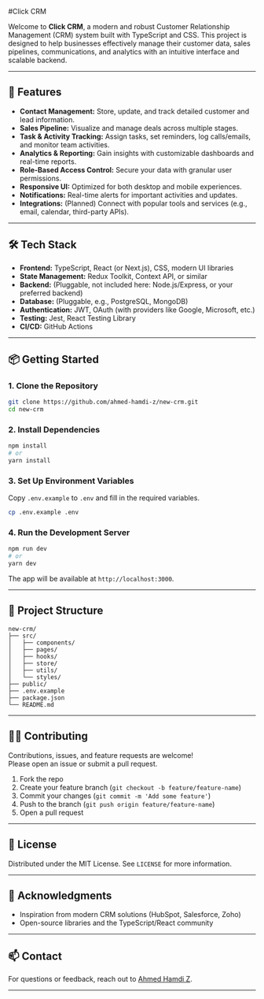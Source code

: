 #Click CRM

Welcome to **Click CRM**, a modern and robust Customer Relationship Management (CRM) system built with TypeScript and CSS. This project is designed to help businesses effectively manage their customer data, sales pipelines, communications, and analytics with an intuitive interface and scalable backend.

---

## 🚀 Features

- **Contact Management:** Store, update, and track detailed customer and lead information.
- **Sales Pipeline:** Visualize and manage deals across multiple stages.
- **Task & Activity Tracking:** Assign tasks, set reminders, log calls/emails, and monitor team activities.
- **Analytics & Reporting:** Gain insights with customizable dashboards and real-time reports.
- **Role-Based Access Control:** Secure your data with granular user permissions.
- **Responsive UI:** Optimized for both desktop and mobile experiences.
- **Notifications:** Real-time alerts for important activities and updates.
- **Integrations:** (Planned) Connect with popular tools and services (e.g., email, calendar, third-party APIs).

---

## 🛠️ Tech Stack

- **Frontend:** TypeScript, React (or Next.js), CSS, modern UI libraries
- **State Management:** Redux Toolkit, Context API, or similar
- **Backend:** (Pluggable, not included here: Node.js/Express, or your preferred backend)
- **Database:** (Pluggable, e.g., PostgreSQL, MongoDB)
- **Authentication:** JWT, OAuth (with providers like Google, Microsoft, etc.)
- **Testing:** Jest, React Testing Library
- **CI/CD:** GitHub Actions

---

## 📦 Getting Started

### 1. Clone the Repository

```bash
git clone https://github.com/ahmed-hamdi-z/new-crm.git
cd new-crm
```

### 2. Install Dependencies

```bash
npm install
# or
yarn install
```

### 3. Set Up Environment Variables

Copy `.env.example` to `.env` and fill in the required variables.

```bash
cp .env.example .env
```

### 4. Run the Development Server

```bash
npm run dev
# or
yarn dev
```

The app will be available at `http://localhost:3000`.

---

## 📁 Project Structure

```
new-crm/
├── src/
│   ├── components/
│   ├── pages/
│   ├── hooks/
│   ├── store/
│   ├── utils/
│   └── styles/
├── public/
├── .env.example
├── package.json
└── README.md
```

---

## 🧑‍💻 Contributing

Contributions, issues, and feature requests are welcome!  
Please open an issue or submit a pull request.

1. Fork the repo
2. Create your feature branch (`git checkout -b feature/feature-name`)
3. Commit your changes (`git commit -m 'Add some feature'`)
4. Push to the branch (`git push origin feature/feature-name`)
5. Open a pull request

---

## 📝 License

Distributed under the MIT License. See `LICENSE` for more information.

---

## 🙏 Acknowledgments

- Inspiration from modern CRM solutions (HubSpot, Salesforce, Zoho)
- Open-source libraries and the TypeScript/React community

---

## 📫 Contact

For questions or feedback, reach out to [Ahmed Hamdi Z](https://github.com/ahmed-hamdi-z).

---
